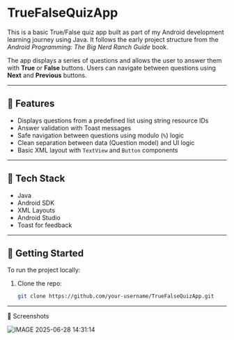 # TrueFalseQuizApp

This is a basic True/False quiz app built as part of my Android development learning journey using Java. It follows the early project structure from the *Android Programming: The Big Nerd Ranch Guide* book.

The app displays a series of questions and allows the user to answer them with **True** or **False** buttons. Users can navigate between questions using **Next** and **Previous** buttons.

---

## 📱 Features

- Displays questions from a predefined list using string resource IDs
- Answer validation with Toast messages
- Safe navigation between questions using modulo (`%`) logic
- Clean separation between data (Question model) and UI logic
- Basic XML layout with `TextView` and `Button` components

---

## 🔧 Tech Stack

- Java
- Android SDK
- XML Layouts
- Android Studio
- Toast for feedback

---

## 🚀 Getting Started

To run the project locally:

1. Clone the repo:
   ```bash
   git clone https://github.com/your-username/TrueFalseQuizApp.git

---

📸 Screenshots

![IMAGE 2025-06-28 14:31:14](https://github.com/user-attachments/assets/6730fce9-863e-45ab-80b3-d3648316f6c7)
